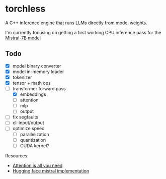 # torchless

A C++ inference engine that runs LLMs directly from model weights.

I'm currently focusing on getting a first working CPU inference pass for the [Mistral-7B model](https://huggingface.co/mistralai/Mistral-7B-v0.1)

## Todo
- [x] model binary converter
- [x] model in-memory loader
- [x] tokenizer
- [x] tensor + math ops
- [ ] transformer forward pass
    - [x] embeddings
    - [ ] attention
    - [ ] mlp
    - [ ] output
- [ ] fix segfaults
- [ ] cli input/output
- [ ] optimize speed
    - [ ] parallelization
    - [ ] quantization
    - [ ] CUDA kernel?  

Resources: 

- [Attention is all you need](https://arxiv.org/pdf/1706.03762)
- [Hugging face mistral implementation](https://github.com/huggingface/transformers/blob/main/src/transformers/models/mistral/modeling_mistral.py)
